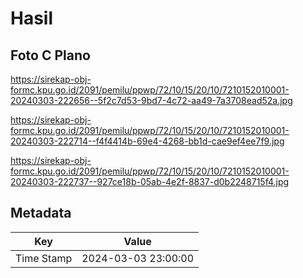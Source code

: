 # Hasil

## Foto C Plano

https://sirekap-obj-formc.kpu.go.id/2091/pemilu/ppwp/72/10/15/20/10/7210152010001-20240303-222656--5f2c7d53-9bd7-4c72-aa49-7a3708ead52a.jpg

https://sirekap-obj-formc.kpu.go.id/2091/pemilu/ppwp/72/10/15/20/10/7210152010001-20240303-222714--f4f4414b-69e4-4268-bb1d-cae9ef4ee7f9.jpg

https://sirekap-obj-formc.kpu.go.id/2091/pemilu/ppwp/72/10/15/20/10/7210152010001-20240303-222737--927ce18b-05ab-4e2f-8837-d0b2248715f4.jpg


## Metadata

| Key        | Value               |
| ---------- | ------------------- |
| Time Stamp | 2024-03-03 23:00:00 |



